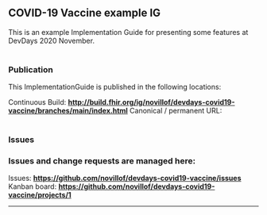 **COVID-19 Vaccine example IG**
---
This is an example Implementation Guide for presenting some features at DevDays 2020 November.
<br></br>
###
### Publication
This ImplementationGuide is published in the following locations:

Continuous Build: __http://build.fhir.org/ig/novillof/devdays-covid19-vaccine/branches/main/index.html__
Canonical / permanent URL:
<br></br>

### Issues
### Issues and change requests are managed here:

Issues: __https://github.com/novillof/devdays-covid19-vaccine/issues__
Kanban board: __https://github.com/novillof/devdays-covid19-vaccine/projects/1__

---

